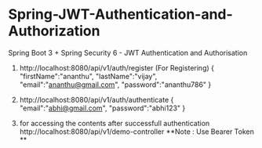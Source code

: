 # Spring-JWT-Authentication-and-Authorization
Spring Boot 3 + Spring Security 6 - JWT Authentication and Authorisation

1) http://localhost:8080/api/v1/auth/register (For Registering)
{
    "firstName":"ananthu",
    "lastName":"vijay",
    "email":"ananthu@gmail.com",
    "password":"ananthu786"
}

2) http://localhost:8080/api/v1/auth/authenticate
{
    "email":"abhi@gmail.com",
    "password":"abhi123"
}

3) for accessing the contents after successfull authentication
http://localhost:8080/api/v1/demo-controller
**Note : Use Bearer Token **

